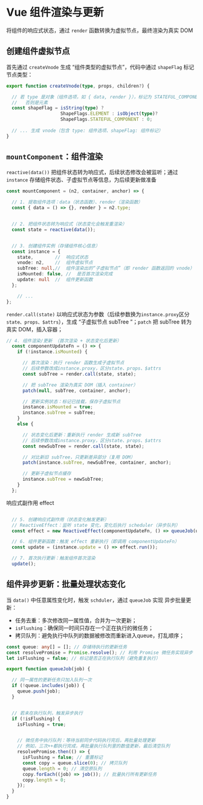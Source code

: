 # Vue 组件渲染与更新
将组件的响应式状态，通过 `render` 函数转换为虚拟节点，最终渲染为真实 DOM

## 创建组件虚拟节点
首先通过 `createVnode` 生成 “组件类型的虚拟节点”，代码中通过 `shapeFlag` 标记节点类型：
```ts
export function createVnode(type, props, children?) {

  // 若 type 是对象（组件选项，如 { data, render }），标记为 STATEFUL_COMPONENT
  //   否则是元素
  const shapeFlag = isString(type) ? 
                    ShapeFlags.ELEMENT : isObject(type)? 
                    ShapeFlags.STATEFUL_COMPONENT : 0;
  
  // ... 生成 vnode（包含 type: 组件选项、shapeFlag: 组件标记）
}
```

## `mountComponent`：组件渲染
`reactive(data())` 把组件状态转为响应式，后续状态修改会被监听；通过 `instance` 存储组件状态、子虚拟节点等信息，为后续更新做准备
```ts
const mountComponent = (n2, container, anchor) => {

  // 1. 提取组件选项：data（状态函数）、render（渲染函数）
  const { data = () => {}, render } = n2.type;


  // 2. 把组件状态转为响应式（状态变化会触发重渲染）
  const state = reactive(data());


  // 3. 创建组件实例（存储组件核心信息）
  const instance = {
    state,        //  响应式状态
    vnode: n2,    //  组件虚拟节点
    subTree: null,//  组件渲染出的“子虚拟节点”（即 render 函数返回的 vnode）
    isMounted: false, //  是否首次渲染完成
    update: null  //  组件更新函数
  };

    // ...
};
```
`render.call(state)` 以响应式状态为参数（后续参数换为`instance.proxy`区分`state、props、$attrs`），生成 “子虚拟节点 subTree ”；`patch` 把 subTree 转为真实 DOM，插入容器；
```ts
// 4. 组件渲染/更新 （首次渲染 + 状态变化后更新）
  const componentUpdateFn = () => {
    if (!instance.isMounted) {

      // 首次渲染：执行 render 函数生成子虚拟节点
      // 后续参数改成instance.proxy，区分state、props、$attrs
      const subTree = render.call(state, state);

      // 把 subTree 渲染为真实 DOM（插入 container）
      patch(null, subTree, container, anchor);

      // 更新实例状态：标记已挂载，保存子虚拟节点
      instance.isMounted = true;
      instance.subTree = subTree;
    } 
    else {

      // 状态变化后更新：重新执行 render 生成新 subTree
      // 后续参数改成instance.proxy，区分state、props、$attrs
      const newSubTree = render.call(state, state);  

      // 对比新旧 subTree，只更新差异部分（复用 DOM）
      patch(instance.subTree, newSubTree, container, anchor);

      // 更新子虚拟节点缓存
      instance.subTree = newSubTree;
    }
  };
```
响应式副作用 effect
```ts

  // 5. 创建响应式副作用（状态变化触发更新）
  // ReactiveEffect：监听 state 变化，变化后执行 scheduler（异步队列）
  const effect = new ReactiveEffect(componentUpdateFn, () => queueJob(update));

  // 6. 组件更新函数：触发 effect 重新执行（即调用 componentUpdateFn）
  const update = (instance.update = () => effect.run());

  // 7. 首次执行更新：触发组件首次渲染
  update();
```


## 组件异步更新：批量处理状态变化
当 `data()` 中任意属性变化时，触发 `schduler`，通过 `queueJob` 实现 异步批量更新：
 - 任务去重：多次修改同一属性值，合并为一次更新；
 - `isFlushing`：确保同一时间只存在一个正在执行的微任务；
 - 拷贝队列：避免执行中队列的数据被修改而重新进入queue，打乱顺序；

```ts
const queue: any[] = []; // 存储待执行的更新任务
const resolvePromise = Promise.resolve(); // 利用 Promise 微任务实现异步
let isFlushing = false; // 标记是否正在执行队列（避免重复执行）

export function queueJob(job) {

  // 同一属性的更新任务只加入队列一次
  if (!queue.includes(job)) {
    queue.push(job);
  }


  // 若未在执行队列，触发异步执行
  if (!isFlushing) {
    isFlushing = true;


    // 微任务中执行队列：等待当前同步代码执行完后，再批量处理更新
    // 例如，三次++都执行完成，再批量执行队列里的数值更新，最后清空队列
    resolvePromise.then(() => {
      isFlushing = false; // 重置标记
      const copy = queue.slice(0); // 拷贝队列
      queue.length = 0; // 清空原队列
      copy.forEach((job) => job()); // 批量执行所有更新任务
      copy.length = 0;
    });
  }
}
```
